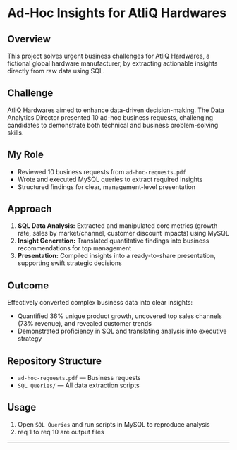 # Ad-Hoc Insights for AtliQ Hardwares

## Overview
This project solves urgent business challenges for AtliQ Hardwares, a fictional global hardware manufacturer, by extracting actionable insights directly from raw data using SQL.

## Challenge
AtliQ Hardwares aimed to enhance data-driven decision-making. The Data Analytics Director presented 10 ad-hoc business requests, challenging candidates to demonstrate both technical and business problem-solving skills.

## My Role
- Reviewed 10 business requests from `ad-hoc-requests.pdf`
- Wrote and executed MySQL queries to extract required insights
- Structured findings for clear, management-level presentation

## Approach
1. **SQL Data Analysis:** Extracted and manipulated core metrics (growth rate, sales by market/channel, customer discount impacts) using MySQL
2. **Insight Generation:** Translated quantitative findings into business recommendations for top management
3. **Presentation:** Compiled insights into a ready-to-share presentation, supporting swift strategic decisions

## Outcome
Effectively converted complex business data into clear insights:
- Quantified 36% unique product growth, uncovered top sales channels (73% revenue), and revealed customer trends
- Demonstrated proficiency in SQL and translating analysis into executive strategy

## Repository Structure
- `ad-hoc-requests.pdf` — Business requests
- `SQL Queries/` — All data extraction scripts

## Usage
1. Open `SQL Queries` and run scripts in MySQL to reproduce analysis
2. req 1 to req 10 are output files

---
